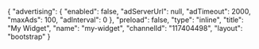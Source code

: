 {
    "advertising": {
        "enabled": false,
        "adServerUrl": null,
        "adTimeout": 2000,
        "maxAds": 100,
        "adInterval": 0
    },
    "preload": false,
    "type": "inline",
    "title": "My Widget",
    "name": "my-widget",
    "channelId": "117404498",
    "layout": "bootstrap"
}